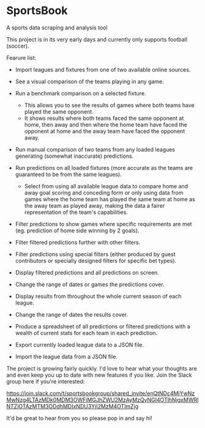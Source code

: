 # SportsBook
A sports data scraping and analysis tool

This project is in its very early days and currently only supports football (soccer).

Fearure list:

* Import leagues and fixtures from one of two available online sources.

* See a visual comparison of the teams playing in any game.

* Run a benchmark comparison on a selected fixture.
  * This allows you to see the results of games where both teams have played the same opponent.
  * It shows results where both teams faced the same opponent at home, then away and then where
  the home team have faced the opponent at home and the away team have faced the opponent away.

* Run manual comparison of two teams from any loaded leagues generating (somewhat inaccurate) predictions.

* Run predictions on all loaded fixtures (more accurate as the teams are guaranteed to be from the same leagues).
  * Select from using all available league data to compare home and away goal scoring and conceding form or only using data from games
  where the home team has played the same team at home as the away team as played away, making the data a fairer representation of the
  team's capabilities.

* Filter predictions to show games where specific requirements are met (eg. prediction of home side winning by 2 goals).

* Filter filtered predictions further with other filters.

* Filter predictions using special filters (either produced by guest contributors or specially designed filters for specific bet types).

* Display filtered predictions and all predictions on screen.

* Change the range of dates or games the predictions cover.

* Display results from throughout the whole current season of each league.

* Change the range of dates the results cover.

* Produce a spreadsheet of all predictions or filtered predictions with a wealth of current stats for each team in each prediction.

* Export currently loaded league data to a JSON file.

* Import the league data from a JSON file.

The project is growing fairly quickly. I'd love to hear what your thoughts are and even keep you up to date with new features if you like. Join the Slack group here if you're interested:

https://join.slack.com/t/sportsbookgroup/shared_invite/enQtNDc4MjYwNzMwNzg4LTAzMDk0MDM3OWFiMGJhZWU2MzAyMzQyNGI4OTlhNjgxMWRlNTZjOTAzMTM3ODdhMDIxNDU3YjI2MzM4OTlmZjg

It'd be great to hear from you so please pop in and say hi!
